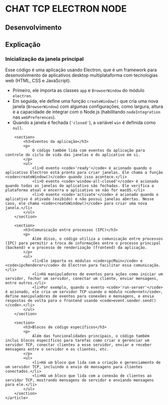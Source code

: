 <h1>CHAT TCP ELECTRON NODE</h1>

<h2>Desenvolvimento</h2>
<p></p>





<h2>Explicação</h2>
<article>
        <section>
            <h3>Inicialização da janela principal</h3>
            <p>
                Esse código é uma aplicação usando Electron, que é um framework para desenvolvimento de aplicativos desktop multiplataforma com tecnologias web (HTML, CSS e JavaScript).
            </p>
            <ul>
                <li>Primeiro, ele importa as classes <code>app</code> e <code>BrowserWindow</code> do módulo <code>electron</code>.</li>
                <li>Em seguida, ele define uma função <code>createWindow()</code> que cria uma nova janela (<code>BrowserWindow</code>) com algumas configurações, como largura, altura e a capacidade de integrar com o Node.js (habilitando <code>nodeIntegration</code> nas <code>webPreferences</code>).</li>
                <li>Quando a janela é fechada (<code>'closed'</code>), a variável <code>win</code> é definida como <code>null</code>.</li>
            </ul>
        </section>

        <section>
            <h3>Eventos da aplicação</h3>
            <p>
                O código também lida com eventos da aplicação para controle do ciclo de vida das janelas e do aplicativo em si.
            </p>
            <ul>
                <li>O evento <code>'ready'</code> é acionado quando o aplicativo Electron está pronto para criar janelas. Ele chama a função <code>createWindow()</code> quando isso acontece.</li>
                <li>O evento <code>'window-all-closed'</code> é acionado quando todas as janelas do aplicativo são fechadas. Ele verifica a plataforma atual e encerra o aplicativo se não for macOS.</li>
                <li>O evento <code>'activate'</code> é acionado quando o aplicativo é ativado (exibido) e não possui janelas abertas. Nesse caso, ele chama <code>createWindow()</code> para criar uma nova janela.</li>
            </ul>
        </section>

        <section>
            <h3>Comunicação entre processos (IPC)</h3>
            <p>
                Além disso, o código utiliza a comunicação entre processos (IPC) para permitir a troca de informações entre o processo principal (backend) e o processo de renderização (frontend) da aplicação.
            </p>
            <ul>
                <li>Ele importa os módulos <code>ipcMain</code> e <code>ipcRenderer</code> do Electron para facilitar essa comunicação.</li>
                <li>Há manipuladores de eventos para ações como iniciar um servidor, fechar um servidor, conectar um cliente, enviar mensagens, entre outros.</li>
                <li>Por exemplo, quando o evento <code>'run-server'</code> é acionado, ele cria um servidor TCP usando o módulo <code>net</code>, define manipuladores de eventos para conexões e mensagens, e envia respostas de volta para o frontend usando <code>event.sender.send()</code>.</li>
            </ul>
        </section>

        <section>
            <h3>Blocos de código específicos</h3>
            <p>
                Além das funcionalidades principais, o código também inclui blocos específicos para tarefas como criar e gerenciar um servidor TCP, conectar clientes a esse servidor, enviar e receber mensagens entre o servidor e os clientes, etc.
            </p>
            <ul>
                <li>Há um bloco que lida com a criação e gerenciamento de um servidor TCP, incluindo o envio de mensagens para clientes conectados.</li>
                <li>Há um bloco que lida com a conexão de clientes ao servidor TCP, mostrando mensagens do servidor e enviando mensagens para ele.</li>
            </ul>
        </section>
    </article>
